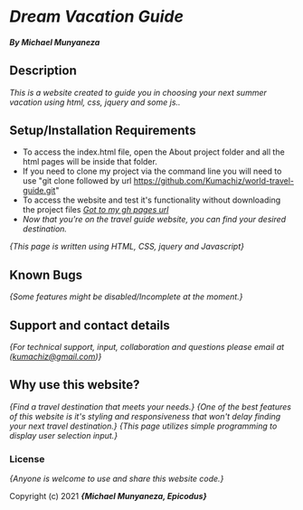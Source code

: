 # _Dream Vacation Guide_

##### By _**Michael Munyaneza**_

## Description
_This is a website created to guide you in choosing your next summer vacation using html, css, jquery and some js.._

## Setup/Installation Requirements

* To access the index.html file, open the About project folder and all the html pages will be inside that folder.
* If you need to clone my project via the command line you will need to use "git clone followed by url https://github.com/Kumachiz/world-travel-guide.git"
* To access the website and test it's functionality without downloading the project files [_Got to my gh pages url_](https://kumachiz.github.io/world-travel-guide/)
* _Now that you're on the travel guide website, you can find your desired destination._

_{This page is written using HTML, CSS, jquery and Javascript}_

## Known Bugs

_{Some features might be disabled/Incomplete at the moment.}_

## Support and contact details

_{For technical support, input, collaboration and questions please email at (kumachiz@gmail.com)}_

## Why use this website?

_{Find a travel destination that meets your needs.}_
_{One of the best features of this website is it's styling and responsiveness that won't delay finding your next travel destination.}_
_{This page utilizes simple programming to display user selection input.}_

### License

*{Anyone is welcome to use and share this website code.}*

Copyright (c) 2021 **_{Michael Munyaneza, Epicodus}_**